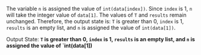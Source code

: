 The variable `n` is assigned the value of `int(data[index])`. Since `index` is 1, `n` will take the integer value of `data[1]`. The values of `T` and `results` remain unchanged. Therefore, the output state is: `T` is greater than 0, `index` is 1, `results` is an empty list, and `n` is assigned the value of `int(data[1])`.

Output State: **`T` is greater than 0, `index` is 1, `results` is an empty list, and `n` is assigned the value of `int(data[1])**